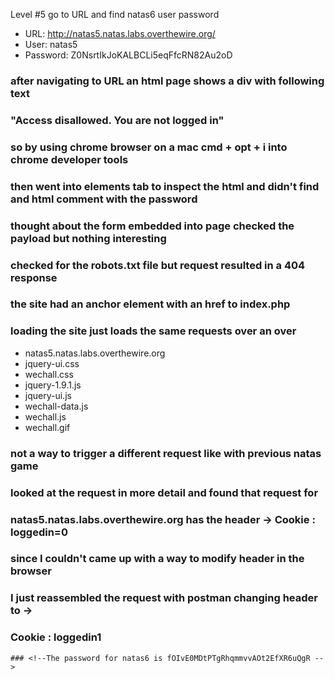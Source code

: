 Level #5 go to URL and find natas6 user password

- URL: http://natas5.natas.labs.overthewire.org/
- User: natas5
- Password: Z0NsrtIkJoKALBCLi5eqFfcRN82Au2oD

### after navigating to URL an html page shows a div with following text
### "Access disallowed. You are not logged in"
### so by using chrome browser on a mac cmd + opt + i into chrome developer tools
### then went into elements tab to inspect the html and didn't find and html comment with the password
### thought about the form embedded into page checked the payload but nothing interesting
### checked for the robots.txt file but request resulted in a 404 response
### the site had an anchor element with an href to index.php
### loading the site just loads the same requests over an over
- natas5.natas.labs.overthewire.org
- jquery-ui.css
- wechall.css
- jquery-1.9.1.js
- jquery-ui.js
- wechall-data.js
- wechall.js
- wechall.gif
### not a way to trigger a different request like with previous natas game
### looked at the request in more detail and found that request for
### natas5.natas.labs.overthewire.org has the header -> Cookie : loggedin=0
### since I couldn't came up with a way to modify header in the browser
### I just reassembled the request with postman changing header to ->
### Cookie : loggedin1
```
### <!--The password for natas6 is fOIvE0MDtPTgRhqmmvvAOt2EfXR6uQgR -->
